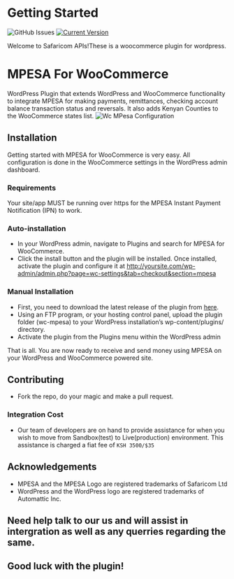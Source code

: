 # Getting Started

![GitHub Issues](https://img.shields.io/github/issues/dennis2018/Safaricom-Mpesa-APIs-B2C-B2C-C2B-WooCommerce-Lipa-Na-MPESA-Payment-Gateway)   [![Current Version](https://img.shields.io/badge/version-1.0.7-green.svg)](https://github.com/IgorAntun/node-chat)

Welcome to Safaricom APIs!These is a woocommerce plugin for wordpress.

# MPESA For WooCommerce
WordPress Plugin that extends WordPress and WooCommerce functionality to integrate MPESA for making payments, remittances, checking account balance transaction status and reversals. It also adds Kenyan Counties to the WooCommerce states list.
![Wc MPesa Configuration](https://user-images.githubusercontent.com/14233942/42414903-bae80520-8248-11e8-99b4-06d67e5093d6.png)

## Installation
Getting started with MPESA for WooCommerce is very easy. All configuration is done in the WooCommerce settings in the WordPress admin dashboard.

### Requirements
Your site/app MUST be running over https for the MPESA Instant Payment Notification (IPN) to work.

### Auto-installation
* In your WordPress admin, navigate to Plugins and search for MPESA for WooCommerce.
* Click the install button and the plugin will be installed. Once installed, activate the plugin and configure it at http://yoursite.com/wp-admin/admin.php?page=wc-settings&tab=checkout&section=mpesa

### Manual Installation 
* First, you need to download the latest release of the plugin from [here](https://github.com/dennis2018/Safaricom-Mpesa-APIs-B2C-B2C-C2B-WooCommerce-Lipa-Na-MPESA-Payment-Gateway).
* Using an FTP program, or your hosting control panel, upload the plugin folder (wc-mpesa) to your WordPress installation’s wp-content/plugins/ directory.
* Activate the plugin from the Plugins menu within the WordPress admin

That is all. You are now ready to receive and send money using MPESA on your WordPress and WooCommerce powered site.

## Contributing
* Fork the repo, do your magic and make a pull request.

### Integration Cost
* Our team of developers are on hand to provide assistance for when you wish to move from Sandbox(test) to Live(production) environment. This assistance is charged a fiat fee of `KSH 3500/$35`

## Acknowledgements
* MPESA and the MPESA Logo are registered trademarks of Safaricom Ltd
* WordPress and the WordPress logo are registered trademarks of Automattic Inc.


## Need help talk to our us and will assist in intergration as well as any querries regarding the same.
## Good luck with the plugin!
